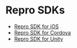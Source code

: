 # Repro SDKs

- [Repro SDK for iOS](https://github.com/reproio/repro-ios-sdk)
- [Repro SDK for Cordova](https://github.com/reproio/repro-cordova-plugin)
- [Repro SDK for Unity](https://github.com/reproio/repro-unity-sdk)
